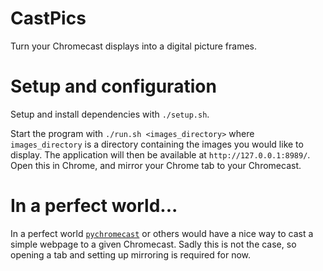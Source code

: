 # CastPics

Turn your Chromecast displays into a digital picture frames.

# Setup and configuration

Setup and install dependencies with `./setup.sh`.

Start the program with `./run.sh <images_directory>` where `images_directory`
is a directory containing the images you would like to display. The application
will then be available at `http://127.0.0.1:8989/`. Open this in Chrome,
and mirror your Chrome tab to your Chromecast.

# In a perfect world...

In a perfect world [`pychromecast`](https://github.com/balloob/pychromecast)
or others would have a nice way to cast a simple webpage to a given Chromecast.
Sadly this is not the case, so opening a tab and setting up mirroring is
required for now.
